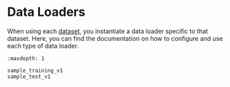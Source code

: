 Data Loaders
============

When using each [dataset](/datasets/index), you instantiate a data loader specific to that dataset. Here, you can find the documentation on how to configure and use each type of data loader.

```{toctree}
:maxdepth: 1

sample_training_v1
sample_test_v1
```